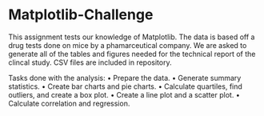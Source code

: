 # Matplotlib-Challenge
This assignment tests our knowledge of Matplotlib.
The data is based off a drug tests done on mice by a phamarceutical company.
We are asked to generate all of the tables and figures needed for the technical report of the clincal study.
CSV files are included in repository.

Tasks done with the analysis:
•	Prepare the data.
•	Generate summary statistics.
•	Create bar charts and pie charts.
•	Calculate quartiles, find outliers, and create a box plot.
•	Create a line plot and a scatter plot.
•	Calculate correlation and regression.
